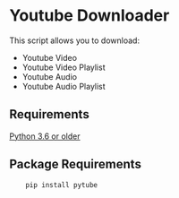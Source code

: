 # Youtube Downloader
This script allows you to download:
* Youtube Video
* Youtube Video Playlist
* Youtube Audio
* Youtube Audio Playlist

## Requirements
[Python 3.6 or older](https://www.python.org/downloads/ "Download Python")

## Package Requirements
```
    pip install pytube
```